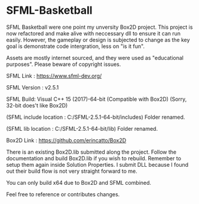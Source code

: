 # SFML-Basketball

SFML Basketball were one point my unversity Box2D project. 
This project is now refactored and make alive with neccessary dll to ensure it can run easily. However, the gameplay or design is subjected to change as the key goal is demonstrate code intergration, less on "is it fun".

Assets are mostly internet sourced, and they were used as "educational purposes". Please beware of copyright issues. 

SFML Link : https://www.sfml-dev.org/

SFML Version : v2.5.1

SFML Build: Visual C++ 15 (2017)-64-bit (Compatible with Box2D) (Sorry, 32-bit does't like Box2D)

(SFML include location : C:/SFML-2.5.1-64-bit/includes) Folder renamed.

(SFML lib location : C:/SFML-2.5.1-64-bit/lib) Folder renamed.

Box2D Link : https://github.com/erincatto/Box2D

There is an existing Box2D.lib submitted along the project. Follow the documentation and build Box2D.lib if you wish to rebuild. Remember to setup them again inside Solution Properties. I submit DLL because I found out their build flow is not very straight forward to me.

You can only build x64 due to Box2D and SFML combined.

Feel free to reference or contributes changes.
